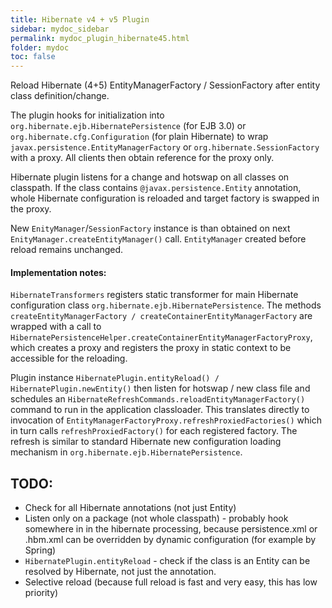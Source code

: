 ```yaml
---
title: Hibernate v4 + v5 Plugin
sidebar: mydoc_sidebar
permalink: mydoc_plugin_hibernate45.html
folder: mydoc
toc: false
---
```

Reload Hibernate (4+5) EntityManagerFactory / SessionFactory after entity class definition/change.

The plugin hooks for initialization into `org.hibernate.ejb.HibernatePersistence` (for EJB 3.0) or
`org.hibernate.cfg.Configuration` (for plain Hibernate) to wrap `javax.persistence.EntityManagerFactory` or
`org.hibernate.SessionFactory` with a proxy. All clients then obtain reference for the proxy only.

Hibernate plugin listens for a change and hotswap on all classes on classpath. If the class contains
`@javax.persistence.Entity` annotation, whole Hibernate configuration is reloaded and target factory is
swapped in the proxy.

New `EnityManager`/`SessionFactory` instance is than obtained on next `EnityManager.createEntityManager()` call.
`EntityManager` created before reload remains unchanged.


#### Implementation notes:
`HibernateTransformers` registers static transformer for main Hibernate configuration class
`org.hibernate.ejb.HibernatePersistence`. The methods `createEntityManagerFactory /
createContainerEntityManagerFactory` are wrapped with a call to
`HibernatePersistenceHelper.createContainerEntityManagerFactoryProxy`, which creates a proxy and
registers the proxy in static context to be accessible for the reloading.

Plugin instance `HibernatePlugin.entityReload() / HibernatePlugin.newEntity()` then listen
for hotswap / new class file and schedules an `HibernateRefreshCommands.reloadEntityManagerFactory()`
command to run in the application classloader. This translates directly to invocation of
`EntityManagerFactoryProxy.refreshProxiedFactories()` which in turn calls `refreshProxiedFactory()` for
each registered factory. The refresh is similar to standard Hibernate new configuration loading mechanism
in `org.hibernate.ejb.HibernatePersistence`.


## TODO:
* Check for all Hibernate annotations (not just Entity)
* Listen only on a package (not whole classpath) - probably hook somewhere in in the hibernate processing,
  because persistence.xml or .hbm.xml can be overridden by dynamic configuration (for example by Spring)
* `HibernatePlugin.entityReload` - check if the class is an Entity can be resolved by Hibernate, not just
  the annotation.
* Selective reload (because full reload is fast and very easy, this has low priority)
